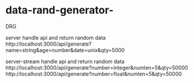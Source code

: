 # data-rand-generator-
DRG

server handle api and return random data
http://localhost:3000/api/generate?name=string&age=number&date=unix&qty=5000

server-stream handle api and return random data
http://localhost:3000/api/generate?number=integer&numlen=5&qty=50000
http://localhost:3000/api/generate?number=float&numlen=5&qty=50000